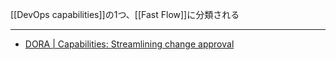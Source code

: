 [[DevOps capabilities]]の1つ、[[Fast Flow]]に分類される

---

- [DORA | Capabilities: Streamlining change approval](https://dora.dev/capabilities/streamlining-change-approval/)